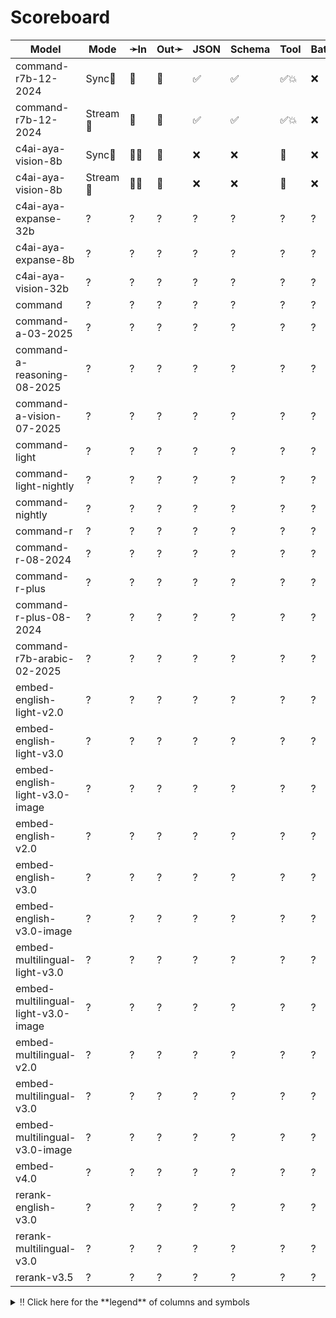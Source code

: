 # Scoreboard

| Model                               | Mode    | ➛In   | Out➛   | JSON | Schema | Tool | Batch | File | Cite | Text | Probs | Limits | Usage | Finish |
| ----------------------------------- | ------- | ----- | ------ | ---- | ------ | ---- | ----- | ---- | ---- | ---- | ----- | ------ | ----- | ------ |
| command-r7b-12-2024                 | Sync🧠   | 💬    | 💬     | ✅   | ✅     | ✅💥 | ❌    | ❌   | ✅   | 🌱📏🛑 | ✅    | ❌     | ✅    | ✅     |
| command-r7b-12-2024                 | Stream🧠 | 💬    | 💬     | ✅   | ✅     | ✅💥 | ❌    | ❌   | ✅   | 🌱📏🛑 | ✅    | ❌     | ✅    | ✅     |
| c4ai-aya-vision-8b                  | Sync🧠   | 💬📸  | 💬     | ❌   | ❌     | 💨   | ❌    | ❌   | ✅   | 🌱📏🛑 | ✅    | ❌     | ✅    | ✅     |
| c4ai-aya-vision-8b                  | Stream🧠 | 💬📸  | 💬     | ❌   | ❌     | 💨   | ❌    | ❌   | ✅   | 🌱📏🛑 | ✅    | ❌     | ✅    | ✅     |
| c4ai-aya-expanse-32b                | ?       | ?     | ?      | ?    | ?      | ?    | ?     | ?    | ?    | ?    | ?     | ?      | ?     | ?      |
| c4ai-aya-expanse-8b                 | ?       | ?     | ?      | ?    | ?      | ?    | ?     | ?    | ?    | ?    | ?     | ?      | ?     | ?      |
| c4ai-aya-vision-32b                 | ?       | ?     | ?      | ?    | ?      | ?    | ?     | ?    | ?    | ?    | ?     | ?      | ?     | ?      |
| command                             | ?       | ?     | ?      | ?    | ?      | ?    | ?     | ?    | ?    | ?    | ?     | ?      | ?     | ?      |
| command-a-03-2025                   | ?       | ?     | ?      | ?    | ?      | ?    | ?     | ?    | ?    | ?    | ?     | ?      | ?     | ?      |
| command-a-reasoning-08-2025         | ?       | ?     | ?      | ?    | ?      | ?    | ?     | ?    | ?    | ?    | ?     | ?      | ?     | ?      |
| command-a-vision-07-2025            | ?       | ?     | ?      | ?    | ?      | ?    | ?     | ?    | ?    | ?    | ?     | ?      | ?     | ?      |
| command-light                       | ?       | ?     | ?      | ?    | ?      | ?    | ?     | ?    | ?    | ?    | ?     | ?      | ?     | ?      |
| command-light-nightly               | ?       | ?     | ?      | ?    | ?      | ?    | ?     | ?    | ?    | ?    | ?     | ?      | ?     | ?      |
| command-nightly                     | ?       | ?     | ?      | ?    | ?      | ?    | ?     | ?    | ?    | ?    | ?     | ?      | ?     | ?      |
| command-r                           | ?       | ?     | ?      | ?    | ?      | ?    | ?     | ?    | ?    | ?    | ?     | ?      | ?     | ?      |
| command-r-08-2024                   | ?       | ?     | ?      | ?    | ?      | ?    | ?     | ?    | ?    | ?    | ?     | ?      | ?     | ?      |
| command-r-plus                      | ?       | ?     | ?      | ?    | ?      | ?    | ?     | ?    | ?    | ?    | ?     | ?      | ?     | ?      |
| command-r-plus-08-2024              | ?       | ?     | ?      | ?    | ?      | ?    | ?     | ?    | ?    | ?    | ?     | ?      | ?     | ?      |
| command-r7b-arabic-02-2025          | ?       | ?     | ?      | ?    | ?      | ?    | ?     | ?    | ?    | ?    | ?     | ?      | ?     | ?      |
| embed-english-light-v2.0            | ?       | ?     | ?      | ?    | ?      | ?    | ?     | ?    | ?    | ?    | ?     | ?      | ?     | ?      |
| embed-english-light-v3.0            | ?       | ?     | ?      | ?    | ?      | ?    | ?     | ?    | ?    | ?    | ?     | ?      | ?     | ?      |
| embed-english-light-v3.0-image      | ?       | ?     | ?      | ?    | ?      | ?    | ?     | ?    | ?    | ?    | ?     | ?      | ?     | ?      |
| embed-english-v2.0                  | ?       | ?     | ?      | ?    | ?      | ?    | ?     | ?    | ?    | ?    | ?     | ?      | ?     | ?      |
| embed-english-v3.0                  | ?       | ?     | ?      | ?    | ?      | ?    | ?     | ?    | ?    | ?    | ?     | ?      | ?     | ?      |
| embed-english-v3.0-image            | ?       | ?     | ?      | ?    | ?      | ?    | ?     | ?    | ?    | ?    | ?     | ?      | ?     | ?      |
| embed-multilingual-light-v3.0       | ?       | ?     | ?      | ?    | ?      | ?    | ?     | ?    | ?    | ?    | ?     | ?      | ?     | ?      |
| embed-multilingual-light-v3.0-image | ?       | ?     | ?      | ?    | ?      | ?    | ?     | ?    | ?    | ?    | ?     | ?      | ?     | ?      |
| embed-multilingual-v2.0             | ?       | ?     | ?      | ?    | ?      | ?    | ?     | ?    | ?    | ?    | ?     | ?      | ?     | ?      |
| embed-multilingual-v3.0             | ?       | ?     | ?      | ?    | ?      | ?    | ?     | ?    | ?    | ?    | ?     | ?      | ?     | ?      |
| embed-multilingual-v3.0-image       | ?       | ?     | ?      | ?    | ?      | ?    | ?     | ?    | ?    | ?    | ?     | ?      | ?     | ?      |
| embed-v4.0                          | ?       | ?     | ?      | ?    | ?      | ?    | ?     | ?    | ?    | ?    | ?     | ?      | ?     | ?      |
| rerank-english-v3.0                 | ?       | ?     | ?      | ?    | ?      | ?    | ?     | ?    | ?    | ?    | ?     | ?      | ?     | ?      |
| rerank-multilingual-v3.0            | ?       | ?     | ?      | ?    | ?      | ?    | ?     | ?    | ?    | ?    | ?     | ?      | ?     | ?      |
| rerank-v3.5                         | ?       | ?     | ?      | ?    | ?      | ?    | ?     | ?    | ?    | ?    | ?     | ?      | ?     | ?      |
<details>
<summary>‼️ Click here for the **legend** of columns and symbols</summary>

- 🏠: Runs locally.
- Sync:   Runs synchronously, the reply is only returned once completely generated
- Stream: Streams the reply as it is generated. Occasionally less features are supported in this mode
- 🧠: Has chain-of-thought thinking process
    - Both redacted (Anthropic, Gemini) and explicit (Deepseek R1, Qwen3, etc)
    - Some models can be used in both mode. In this case they will have two rows, one with thinking and one
      without. It is frequent that certain functionalities are limited in thinking mode, like tool calling.
- ✅: Implemented and works great
- ❌: Not supported by genai. The provider may support it, but genai does not (yet). Please send a PR to add
  it!
- 💬: Text
- 📄: PDF: process a PDF as input, possibly with OCR
- 📸: Image
    - Input: process an image as input; most providers support PNG, JPG, WEBP and non-animated GIF
    - Output: generate images
- 🎤: Audio
- 🎥: Video: process a video (e.g. MP4) as input or generate a video (e.g. Veo 3)
- 💨: Tool calling is flaky
- 🧐: Tool calling is **not** biased towards the first value in an enum. If the provider doesn't have this, be
  mindful of the order of the values!
- 🌐: Country where the company is located
- JSON and Schema: ability to output JSON in free form, or with a forced schema specified as a Go struct
- Tool: Tool calling, using [genai.ToolDef](https://pkg.go.dev/github.com/maruel/genai#ToolDef)
- Batch: Process asynchronously batches during off peak hours at a discounts
- Text: Text features:
    - '🌱': Seed option for deterministic output
    - '📏': MaxTokens option to cap the amount of returned tokens
    - '🛑': Stop sequence to stop generation when a token is generated
- File: Upload and store large files
- Cite: Citation generation from a provided document, specially useful for RAG
- Probs: Return logprobs to analyse each token probabilities
- Limits: Returns the rate limits, including the remaining quota
</details>

